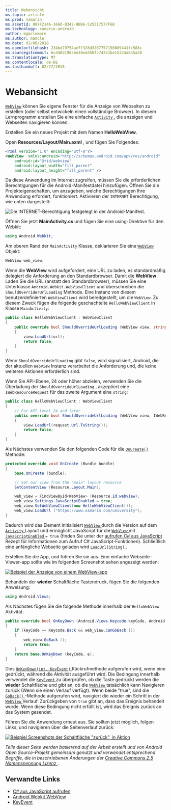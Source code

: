 ```yaml
---
title: Webansicht
ms.topic: article
ms.prod: xamarin
ms.assetid: 807F214A-166D-B342-0BBA-525517577F6B
ms.technology: xamarin-android
author: mgmclemore
ms.author: mamcle
ms.date: 02/06/2018
ms.openlocfilehash: 234bd79754ae7f328d3207757156089441fc588c
ms.sourcegitcommit: 6cd40d190abe38edd50fc74331be15324a845a28
ms.translationtype: MT
ms.contentlocale: de-DE
ms.lasthandoff: 02/27/2018
---
```

# <a name="web-view"></a>Webansicht

[`WebView`](https://developer.xamarin.com/api/type/Android.Webkit.WebView/) können Sie eigene Fenster für die Anzeige von Webseiten zu erstellen (oder selbst entwickeln einen vollständige Browser). In diesem Lernprogramm erstellen Sie eine einfache [ `Activity` ](https://developer.xamarin.com/api/type/Android.App.Activity/) , die anzeigen und Webseiten navigieren können.

Erstellen Sie ein neues Projekt mit dem Namen **HelloWebView**.

Open **Resources/Layout/Main.axml** , und fügen Sie Folgendes:

```xml
<?xml version="1.0" encoding="utf-8"?>
<WebView  xmlns:android="http://schemas.android.com/apk/res/android"
    android:id="@+id/webview"
    android:layout_width="fill_parent"
    android:layout_height="fill_parent" />
```

Da diese Anwendung im Internet zugreifen, müssen Sie die erforderlichen Berechtigungen für die Android-Manifestdatei hinzufügen. Öffnen Sie die Projekteigenschaften, um anzugeben, welche Berechtigungen Ihre Anwendung erfordert, funktioniert. Aktivieren der `INTERNET` Berechtigung, wie unten dargestellt:

![Die INTERNET-Berechtigung festgelegt in der Android-Manifest.](web-view-images/01-set-internet-permissions.png)

Öffnen Sie jetzt **MainActivity.cs** und fügen Sie eine using-Direktive für den Webkit:

```csharp
using Android.Webkit;
```

Am oberen Rand der `MainActivity` Klasse, deklarieren Sie eine [ `WebView` ](https://developer.xamarin.com/api/type/Android.Webkit.WebView/) Objekt:

```csharp
WebView web_view;
```

Wenn die **WebView** wird aufgefordert, eine URL zu laden, es standardmäßig delegiert die Anforderung an den Standardbrowser. Damit die **WebView** Laden Sie die URL (anstatt den Standardbrowser), müssen Sie eine Unterklasse `Android.Webkit.WebViewClient` und überschreiben die `ShouldOverriderUrlLoading` Methode. Eine Instanz von diesem benutzerdefinierten `WebViewClient` wird bereitgestellt, um die `WebView`. Zu diesem Zweck fügen die folgende geschachtelte `HelloWebViewClient` in Klasse `MainActivity`:

```csharp
public class HelloWebViewClient : WebViewClient
{
    public override bool ShouldOverrideUrlLoading (WebView view, string url)
    {
        view.LoadUrl(url);
        return false;
    }
}
```

Wenn `ShouldOverrideUrlLoading` gibt `false`, wird signalisiert, Android, die der aktuellen `WebView` Instanz verarbeitet die Anforderung und, die keine weiteren Aktionen erforderlich sind. 

Wenn Sie API-Ebene, 24 oder höher abzielen, verwenden Sie die Überladung der `ShouldOverrideUrlLoading` , akzeptiert eine `IWebResourceRequest` für das zweite Argument eine `string`:

```csharp
public class HelloWebViewClient : WebViewClient
{
    // For API level 24 and later
    public override bool ShouldOverrideUrlLoading (WebView view, IWebResourceRequest request)
    {
        view.LoadUrl(request.Url.ToString());
        return false;
    }
}
```

Als Nächstes verwenden Sie den folgenden Code für die [ `OnCreate()` ](https://developer.xamarin.com/api/member/Android.App.Activity.OnCreate/(Android.OS.Bundle)) Methode:

```csharp
protected override void OnCreate (Bundle bundle)
{
    base.OnCreate (bundle);

    // Set our view from the "main" layout resource
    SetContentView (Resource.Layout.Main);

    web_view = FindViewById<WebView> (Resource.Id.webview);
    web_view.Settings.JavaScriptEnabled = true;
    web_view.SetWebViewClient(new HelloWebViewClient());
    web_view.LoadUrl ("https://www.xamarin.com/university");
}
```

Dadurch wird das Element initialisiert [ `WebView` ](https://developer.xamarin.com/api/type/Android.Webkit.WebView/) durch die Version auf dem [ `Activity` ](https://developer.xamarin.com/api/type/Android.App.Activity/) Layout und ermöglicht JavaScript für die [ `WebView` ](https://developer.xamarin.com/api/type/Android.Webkit.WebView/) mit [ `JavaScriptEnabled` ](https://developer.xamarin.com/api/property/Android.Webkit.WebSettings.JavaScriptEnabled/) 
 `= true` (finden Sie unter der [aufrufen C\# aus JavaScript](https://developer.xamarin.com/recipes/android/controls/webview/call_csharp_from_javascript) Rezept für Informationen zum Aufruf C\# JavaScript-Funktionen). Schließlich eine anfängliche Webseite geladen wird [ `LoadUrl(String)` ](https://developer.xamarin.com/api/type/Android.Webkit.WebView/%2fM%2fLoadUrl).

Erstellen Sie die App, und führen Sie sie aus. Eine einfache Webseite-Viewer-app sollte wie im folgenden Screenshot sehen angezeigt werden:

[![Beispiel der Anzeige von einem WebView-app](web-view-images/02-simple-webview-app-sml.png)](web-view-images/02-simple-webview-app.png)

Behandeln der **wieder** Schaltfläche Tastendruck, fügen Sie die folgenden Anweisung:

```csharp
using Android.Views;
```

Als Nächstes fügen Sie die folgende Methode innerhalb der `HelloWebView` Aktivität:

```csharp
public override bool OnKeyDown (Android.Views.Keycode keyCode, Android.Views.KeyEvent e)
{
    if (keyCode == Keycode.Back && web_view.CanGoBack ())
    {
        web_view.GoBack ();
        return true;
    }
    return base.OnKeyDown (keyCode, e);
}
```

Dies [ `OnKeyDown(int, KeyEvent)` ](https://developer.xamarin.com/api/member/Android.App.Activity.OnKeyDown/(Android.Views.Keycode%2cAndroid.Views.KeyEvent)) Rückrufmethode aufgerufen wird, wenn eine gedrückt, während die Aktivität ausgeführt wird. Die Bedingung innerhalb verwendet die [ `KeyEvent` ](https://developer.xamarin.com/api/type/Android.Views.KeyEvent/) zu überprüfen, ob die Taste gedrückt werden die **wieder** Schaltfläche und gibt an, ob die [ `WebView` ](https://developer.xamarin.com/api/type/Android.Webkit.WebView/) tatsächlich kann Navigieren zurück (Wenn sie einen Verlauf verfügt). Wenn beide "true", sind die [ `GoBack()` ](https://developer.xamarin.com/api/member/Android.Webkit.WebView.GoBack/) -Methode aufgerufen wird, navigiert die wieder ein Schritt in der [ `WebView` ](https://developer.xamarin.com/api/type/Android.Webkit.WebView/) Verlauf. Zurückgeben von `true` gibt an, dass das Ereignis behandelt wurde. Wenn diese Bedingung nicht erfüllt ist, wird das Ereignis zurück an das System gesendet.

Führen Sie die Anwendung erneut aus. Sie sollten jetzt möglich, folgen Links, und navigieren über die Seitenverlauf zurück:

[![Beispiel Screenshots der Schaltfläche "zurück", in Aktion](web-view-images/03-back-button-sml.png)](web-view-images/03-back-button.png)


*Teile dieser Seite werden basierend auf der Arbeit erstellt und von Android Open Source-Projekt gemeinsam genutzt und verwendet entsprechend Begriffe, die in beschriebenen Änderungen der*
[*Creative Commons 2.5 Namensnennung Lizenz* ](http://creativecommons.org/licenses/by/2.5/).


## <a name="related-links"></a>Verwandte Links

- [C# aus JavaScript aufrufen](https://developer.xamarin.com/recipes/android/controls/webview/call_csharp_from_javascript)
- [Android.Webkit.WebView](https://developer.xamarin.com/api/type/Android.Webkit.WebView)
- [KeyEvent](https://developer.xamarin.com/api/type/Android.Webkit.WebView/Client)
